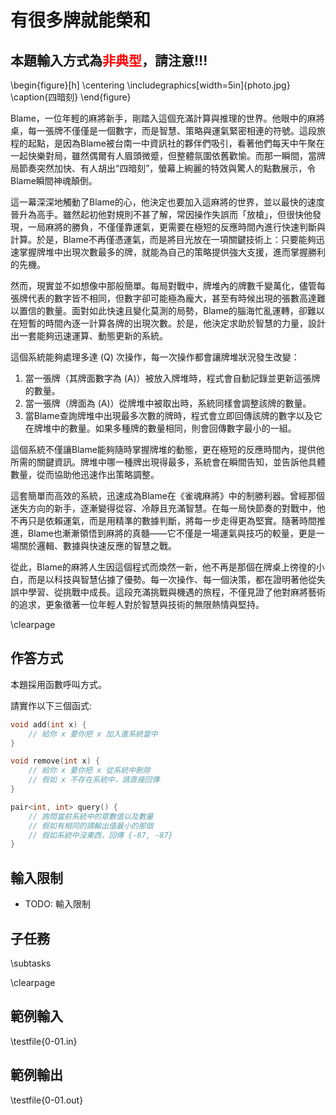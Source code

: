 # 有很多牌就能榮和

## 本題輸入方式為<font color = "red">非典型</font>，請注意!!!

\begin{figure}[h]
\centering
\includegraphics[width=5in]{photo.jpg}
\caption{四暗刻}
\end{figure}

Blame，一位年輕的麻將新手，剛踏入這個充滿計算與推理的世界。他眼中的麻將桌，每一張牌不僅僅是一個數字，而是智慧、策略與運氣緊密相連的符號。這段旅程的起點，是因為Blame被台南一中資訊社的夥伴們吸引，看著他們每天中午聚在一起快樂對局，雖然偶爾有人眉頭微蹙，但整體氛圍依舊歡愉。而那一瞬間，當牌局節奏突然加快、有人胡出“四暗刻”，螢幕上絢麗的特效與驚人的點數展示，令Blame瞬間神魂顛倒。

這一幕深深地觸動了Blame的心，他決定也要加入這麻將的世界，並以最快的速度晉升為高手。雖然起初他對規則不甚了解，常因操作失誤而「放槍」，但很快他發現，一局麻將的勝負，不僅僅靠運氣，更需要在極短的反應時間內進行快速判斷與計算。於是，Blame不再僅憑運氣，而是將目光放在一項關鍵技術上：只要能夠迅速掌握牌堆中出現次數最多的牌，就能為自己的策略提供強大支援，進而掌握勝利的先機。

然而，現實並不如想像中那般簡單。每局對戰中，牌堆內的牌數千變萬化，儘管每張牌代表的數字皆不相同，但數字卻可能極為龐大，甚至有時候出現的張數高達難以置信的數量。面對如此快速且變化莫測的局勢，Blame的腦海忙亂運轉，卻難以在短暫的時間內逐一計算各牌的出現次數。於是，他決定求助於智慧的力量，設計出一套能夠迅速運算、動態更新的系統。

這個系統能夠處理多達 \(Q\) 次操作，每一次操作都會讓牌堆狀況發生改變：  

1. 當一張牌（其牌面數字為 \(A\)）被放入牌堆時，程式會自動記錄並更新這張牌的數量。  
2. 當一張牌（牌面為 \(A\)）從牌堆中被取出時，系統同樣會調整該牌的數量。  
3. 當Blame查詢牌堆中出現最多次數的牌時，程式會立即回傳該牌的數字以及它在牌堆中的數量。如果多種牌的數量相同，則會回傳數字最小的一組。

這個系統不僅讓Blame能夠隨時掌握牌堆的動態，更在極短的反應時間內，提供他所需的關鍵資訊。牌堆中哪一種牌出現得最多，系統會在瞬間告知，並告訴他具體數量，從而協助他迅速作出策略調整。

這套簡單而高效的系統，迅速成為Blame在《雀魂麻將》中的制勝利器。曾經那個迷失方向的新手，逐漸變得從容、冷靜且充滿智慧。在每一局快節奏的對戰中，他不再只是依賴運氣，而是用精準的數據判斷，將每一步走得更為堅實。隨著時間推進，Blame也漸漸領悟到麻將的真髓——它不僅是一場運氣與技巧的較量，更是一場關於邏輯、數據與快速反應的智慧之戰。

從此，Blame的麻將人生因這個程式而煥然一新，他不再是那個在牌桌上徬徨的小白，而是以科技與智慧佔據了優勢。每一次操作、每一個決策，都在證明著他從失誤中學習、從挑戰中成長。這段充滿挑戰與機遇的旅程，不僅見證了他對麻將藝術的追求，更象徵著一位年輕人對於智慧與技術的無限熱情與堅持。

\clearpage

## 作答方式
本題採用函數呼叫方式。

請實作以下三個函式:

```cpp
void add(int x) {
    // 給你 x 要你把 x 加入進系統當中
}
```

```cpp
void remove(int x) {
    // 給你 x 要你把 x 從系統中刪除
    // 假如 x 不存在系統中，請直接回傳
}
```

```cpp
pair<int, int> query() {
    // 詢問當前系統中的眾數值以及數量
    // 假如有相同的請輸出值最小的那個
    // 假如系統中沒東西，回傳 {-87, -87}
}
```

## 輸入限制
 - TODO: 輸入限制

## 子任務
\subtasks

\clearpage

## 範例輸入
\testfile{0-01.in}

## 範例輸出
\testfile{0-01.out}
